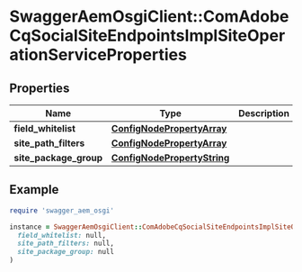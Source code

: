 # SwaggerAemOsgiClient::ComAdobeCqSocialSiteEndpointsImplSiteOperationServiceProperties

## Properties

| Name | Type | Description | Notes |
| ---- | ---- | ----------- | ----- |
| **field_whitelist** | [**ConfigNodePropertyArray**](ConfigNodePropertyArray.md) |  | [optional] |
| **site_path_filters** | [**ConfigNodePropertyArray**](ConfigNodePropertyArray.md) |  | [optional] |
| **site_package_group** | [**ConfigNodePropertyString**](ConfigNodePropertyString.md) |  | [optional] |

## Example

```ruby
require 'swagger_aem_osgi'

instance = SwaggerAemOsgiClient::ComAdobeCqSocialSiteEndpointsImplSiteOperationServiceProperties.new(
  field_whitelist: null,
  site_path_filters: null,
  site_package_group: null
)
```

